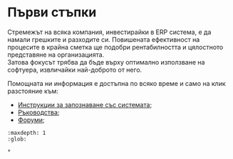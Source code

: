 # Първи стъпки

Стремежът на всяка компания, инвестирайки в ERP система, е да намали грешките и разходите си. Повишената ефективност на процесите в крайна сметка ще подобри рентабилността и цялостното представяне на организацията.   
Затова фокусът трябва да бъде върху оптимално използване на софтуера, извличайки най-доброто от него.  

Помощната ни информация е достъпна по всяко време и само на клик разстояние към:  
- [Инструкции за запознаване със системата](001-how-to-start.md);  
- [Ръководства](../guide/erp/000-index.md);  
- [Форуми](https://www.unicontsoft.com/forum/);  


```{toctree}
:maxdepth: 1
:glob:

*
```

